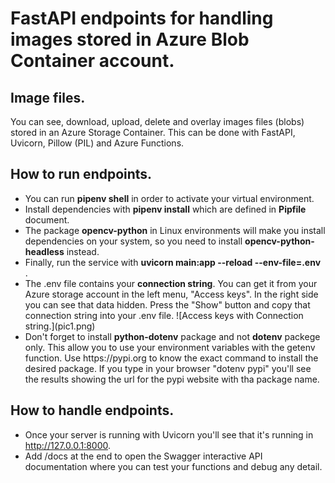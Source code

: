 # FastAPI endpoints for handling images stored in Azure Blob Container account.
## Image files.
You can see, download, upload, delete and overlay images files (blobs) stored in an Azure Storage Container.
This can be done with FastAPI, Uvicorn, Pillow (PIL) and Azure Functions.

## How to run endpoints.
<ul>
<li> You can run <strong>pipenv shell</strong> in order to activate your virtual environment. </li>
<li> Install dependencies with <strong>pipenv install</strong> which are defined in <strong>Pipfile</strong> document. </li>
<li> The package <strong>opencv-python</strong> in Linux environments will make you install dependencies on your system, so you need to install <strong>opencv-python-headless</strong> instead. </li>
<li> Finally, run the service with <strong>uvicorn main:app --reload --env-file=.env</strong> . </li>
<li> The .env file contains your <strong>connection string</strong>. You can get it from your Azure storage account in the left menu, "Access keys". In the right side you can see that data hidden. Press the "Show" button and copy that connection string into your .env file.
![Access keys with Connection string.](pic1.png)
<li>Don't forget to install <strong>python-dotenv</strong> package and not <strong>dotenv</strong> packege only. This allow you to use your environment variables with the getenv function. Use https://pypi.org to know the exact command to install the desired package. If you type in your browser "dotenv pypi" you'll see the results showing the url for the pypi website with tha package name. </li>
</ul>

## How to handle endpoints.
- Once your server is running with Uvicorn you'll see that it's running in http://127.0.0.1:8000.
- Add /docs at the end to open the Swagger interactive API documentation where you can test your functions and debug any detail.
